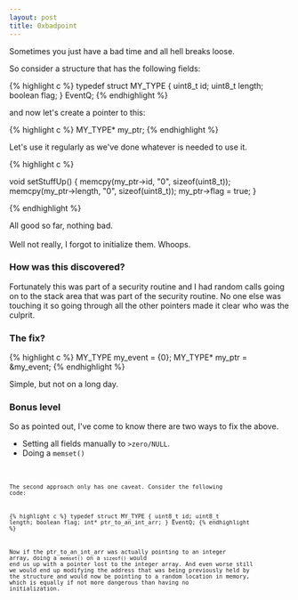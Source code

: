 ```yaml
---
layout: post
title: 0xbadpoint
---
```


Sometimes you just have a bad time and all hell breaks loose.

So consider a structure that has the following fields:

{% highlight c %}
typedef struct MY_TYPE {
    uint8_t id;
    uint8_t length;
    boolean flag;
} EventQ;
{% endhighlight %}

and now let's create a pointer to this:

{% highlight c %}
MY_TYPE* my_ptr;
{% endhighlight %}

Let's use it regularly as we've done whatever is needed to use it.

{% highlight c %}

void setStuffUp() {
    memcpy(my_ptr->id, "0", sizeof(uint8_t));
    memcpy(my_ptr->length, "0", sizeof(uint8_t));
    my_ptr->flag = true;
}

{% endhighlight %}

All good so far, nothing bad.    
<br />
Well not really, I forgot to initialize them. Whoops.

### How was this discovered?

Fortunately this was part of a security routine and I had random calls going on to the stack area that was part of the security routine. No one else was touching it so going through all the other pointers made it clear who was the culprit.

### The fix?
{% highlight c %}
MY_TYPE my_event = {0};
MY_TYPE* my_ptr = &my_event;
{% endhighlight %}

Simple, but not on a long day.

### Bonus level
So as pointed out, I've come to know there are two ways to fix the above.
* Setting all fields manually to <code>>zero/NULL</code>.
* Doing a <code>memset()<code>

The second approach only has one caveat. Consider the following code:

{% highlight c %}
typedef struct MY_TYPE {
    uint8_t id;
    uint8_t length;
    boolean flag;
    int* ptr_to_an_int_arr;
} EventQ;
{% endhighlight %}

Now if the ptr_to_an_int_arr was actually pointing to an integer array, doing a <code>memset()</code> on a <code>sizeof()</code> would end us up with a pointer lost to the integer array. And even worse still we would end up modifying the address that was being previously held by the structure and would now be pointing to a random location in memory, which is equally if not more dangerous than having no initialization.
